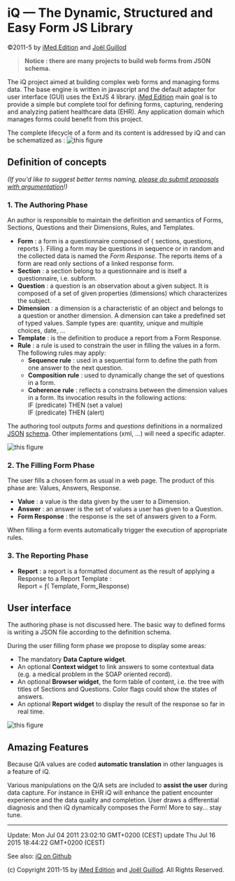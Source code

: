 iQ — The Dynamic, Structured and Easy Form JS Library
====================================================

©2011-5 by [iMed Edition](http://www.imed-edition.net) and [Joël Guillod](mailto:joel.guillod@gmail.com)

> **Notice : there are many projects to build web forms from JSON schema.**

The iQ project aimed at building complex web forms and managing forms data. The base engine is written in javascript and the default adapter for user interface (GUI) uses the ExtJS 4 library.
[iMed Edition](http://www.imed-edition.net/iq) main goal is to provide a simple but complete tool for defining forms, capturing, rendering and analyzing patient healthcare data (EHR). Any application domain which manages forms could benefit from this project.

The complete lifecycle of a form and its content is addressed by iQ and can be schematized as&nbsp;:
![this figure](http://www.imed-edition.net/iq/img/iq_overview.png "Overview")

Definition of concepts
----------------------
*(If you'd like to suggest better terms naming, [please do submit proposals with argumentation](https://github.com/jguillod)!)*
### 1. The Authoring Phase

An author is responsible to maintain the definition and semantics of Forms, Sections, Questions and their Dimensions, Rules, and Templates.

* **Form** : a form is a questionnaire composed of { sections, questions, reports }. Filling a form may be questions in sequence or in random and the collected data is named the *Form Response*. The reports items of a form are read only sections of a linked response form.
* **Section** : a section belong to a questionnaire and is itself a questionnaire, i.e. subform.
* **Question** : a question is an observation about a given subject. It is composed of a set of given properties (dimensions) which characterizes the subject.
* **Dimension** : a dimension is a characteristic of an object and belongs to a question or another dimension. A dimension can take a predefined set of typed values. Sample types are: quantity, unique and multiple choices, date, …
* **Template** : is the definition to produce a report from a Form Response.
* **Rule** : a rule is used to constrain the user in filling the values in a form. The following rules may apply:
  * **Sequence rule** : used in a sequential form to define the path from one answer to the next question.
  * **Composition rule** : used to dynamically change the set of questions in a form.
  * **Coherence rule** : reflects a constrains between the dimension values in a form. Its invocation results in the following actions:  
    IF (predicate) THEN (set a value)  
    IF (predicate) THEN (alert)

The authoring tool outputs *forms* and *questions* definitions in a normalized [JSON](http://www.json.org) [schema](http://tools.ietf.org/html/draft-zyp-json-schema-03). Other implementations (xml, …) will need a specific adapter.


![this figure](http://www.imed-edition.net/iq/img/question_anatomy.png "Question Anatomy")

### 2. The Filling Form Phase


The user fills a chosen form as usual in a web page. The product of this phase are: Values, Answers, Response.

* **Value** : a value is the data given by the user to a Dimension.
* **Answer** : an answer is the set of values a user has given to a Question.
* **Form Response** : the response is the set of answers given to a Form.

When filling a form events automatically trigger the execution of appropriate rules.

### 3. The Reporting Phase

* **Report** : a report is a formatted document as the result of applying a Response to a Report Template&nbsp;:  
  Report = ƒ( Template, Form_Response)

User interface
--------------

The authoring phase is not discussed here. The basic way to defined forms is writing a JSON file according to the definition schema.

During the user filling form phase we propose to display some areas:

* The mandatory **Data Capture widget**.
* An optional **Context widget** to link answers to some contextual data (e.g. a medical problem in the SOAP oriented record).
* An optional **Browser widget**, the form table of content, i.e. the tree with titles of Sections and Questions. Color flags could show the states of answers.
* An optional **Report widget** to display the result of the response so far in real time.

![this figure](http://www.imed-edition.net/iq/img/iq_gui.png "User interface areas")

Amazing Features
----------------
Because Q/A values are coded **automatic translation** in other languages is a feature of iQ.

Various manipulations on the Q/A sets are included to **assist the user** during data capture. For instance in EHR iQ will enhance the patient encounter experience and the data quality and completion. User draws a differential diagnosis and then iQ dynamically composes the Form! More to say... stay tune.

* * *
Update: Mon Jul 04 2011 23:02:10 GMT+0200 (CEST)
update Thu Jul 16 2015 18:44:22 GMT+0200 (CEST)

See also: [iQ on Github](https://github.com/jguillod/iQ)

(c) Copyright 2011-15 by [iMed Edition](http://www.imed-edition.net) and [Joël Guillod](joel.guillod@me-com). All Rights Reserved.
